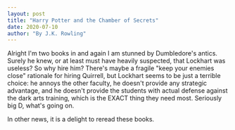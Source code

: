 ```yaml
---
layout: post
title: "Harry Potter and the Chamber of Secrets"
date: 2020-07-10
author: "By J.K. Rowling"
---
```


Alright I'm two books in and again I am stunned by Dumbledore's antics. Surely he knew, or at least must have heavily suspected, that Lockhart was useless? So why hire him? There's maybe a fragile "keep your enemies close" rationale for hiring Quirrell, but Lockhart seems to be just a terrible choice: he annoys the other faculty, he doesn't provide any strategic advantage, and he doesn't provide the students with actual defense against the dark arts training, which is the EXACT thing they need most. Seriously big D, what's going on.

In other news, it is a delight to reread these books.